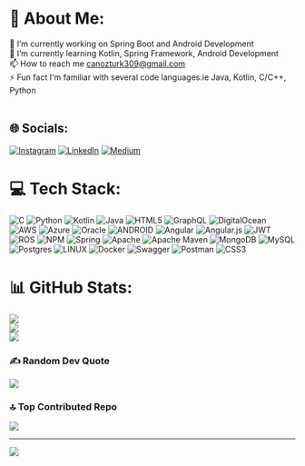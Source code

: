 # 💫 About Me:
🔭 I’m currently working on Spring Boot and Android Development<br>🌱 I’m currently learning Kotlin, Spring Framework, Android Development<br>📫 How to reach me canozturk309@gmail.com<br>⚡ Fun fact I'm familiar with several code languages.ie Java, Kotlin, C/C++, Python<br><br>


## 🌐 Socials:
[![Instagram](https://img.shields.io/badge/Instagram-%23E4405F.svg?logo=Instagram&logoColor=white)](https://instagram.com/nuricanozturk0) [![LinkedIn](https://img.shields.io/badge/LinkedIn-%230077B5.svg?logo=linkedin&logoColor=white)](https://linkedin.com/in/nuricanozturk) [![Medium](https://img.shields.io/badge/Medium-12100E?logo=medium&logoColor=white)](https://medium.com/@nuricanozturk01) 

# 💻 Tech Stack:
![C](https://img.shields.io/badge/c-%2300599C.svg?style=flat&logo=c&logoColor=white) ![Python](https://img.shields.io/badge/python-3670A0?style=flat&logo=python&logoColor=ffdd54) ![Kotlin](https://img.shields.io/badge/kotlin-%230095D5.svg?style=flat&logo=kotlin&logoColor=white) ![Java](https://img.shields.io/badge/java-%23ED8B00.svg?style=flat&logo=java&logoColor=white) ![HTML5](https://img.shields.io/badge/html5-%23E34F26.svg?style=flat&logo=html5&logoColor=white) ![GraphQL](https://img.shields.io/badge/-GraphQL-E10098?style=flat&logo=graphql&logoColor=white) ![DigitalOcean](https://img.shields.io/badge/DigitalOcean-%230167ff.svg?style=flat&logo=digitalOcean&logoColor=white) ![AWS](https://img.shields.io/badge/AWS-%23FF9900.svg?style=flat&logo=amazon-aws&logoColor=white) ![Azure](https://img.shields.io/badge/azure-%230072C6.svg?style=flat&logo=azure-devops&logoColor=white) ![Oracle](https://img.shields.io/badge/Oracle-F80000?style=flat&logo=oracle&logoColor=white) ![ANDROID](https://img.shields.io/badge/android-%2320232a.svg?style=flat&logo=android&logoColor=%a4c639) ![Angular](https://img.shields.io/badge/angular-%23DD0031.svg?style=flat&logo=angular&logoColor=white) ![Angular.js](https://img.shields.io/badge/angular.js-%23E23237.svg?style=flat&logo=angularjs&logoColor=white) ![JWT](https://img.shields.io/badge/JWT-black?style=flat&logo=JSON%20web%20tokens) ![ROS](https://img.shields.io/badge/ros-%230A0FF9.svg?style=flat&logo=ros&logoColor=white) ![NPM](https://img.shields.io/badge/NPM-%23000000.svg?style=flat&logo=npm&logoColor=white) ![Spring](https://img.shields.io/badge/spring-%236DB33F.svg?style=flat&logo=spring&logoColor=white) ![Apache](https://img.shields.io/badge/apache-%23D42029.svg?style=flat&logo=apache&logoColor=white) ![Apache Maven](https://img.shields.io/badge/Apache%20Maven-C71A36?style=flat&logo=Apache%20Maven&logoColor=white) ![MongoDB](https://img.shields.io/badge/MongoDB-%234ea94b.svg?style=flat&logo=mongodb&logoColor=white) ![MySQL](https://img.shields.io/badge/mysql-%2300f.svg?style=flat&logo=mysql&logoColor=white) ![Postgres](https://img.shields.io/badge/postgres-%23316192.svg?style=flat&logo=postgresql&logoColor=white) ![LINUX](https://img.shields.io/badge/Linux-FCC624?style=flat&logo=linux&logoColor=black) ![Docker](https://img.shields.io/badge/docker-%230db7ed.svg?style=flat&logo=docker&logoColor=white) ![Swagger](https://img.shields.io/badge/-Swagger-%23Clojure?style=flat&logo=swagger&logoColor=white) ![Postman](https://img.shields.io/badge/Postman-FF6C37?style=flat&logo=postman&logoColor=white) ![CSS3](https://img.shields.io/badge/css3-%231572B6.svg?style=flat&logo=css3&logoColor=white)
# 📊 GitHub Stats:
![](https://github-readme-stats.vercel.app/api?username=nuricanozturk01&theme=dark&hide_border=true&include_all_commits=false&count_private=true)<br/>
![](https://github-readme-streak-stats.herokuapp.com/?user=nuricanozturk01&theme=dark&hide_border=true)<br/>
![](https://github-readme-stats.vercel.app/api/top-langs/?username=nuricanozturk01&theme=dark&hide_border=true&include_all_commits=false&count_private=true&layout=compact)

### ✍️ Random Dev Quote
![](https://quotes-github-readme.vercel.app/api?type=horizontal&theme=dark)

### 🔝 Top Contributed Repo
![](https://github-contributor-stats.vercel.app/api?username=nuricanozturk01&limit=5&theme=dark&combine_all_yearly_contributions=true)

---
[![](https://visitcount.itsvg.in/api?id=nuricanozturk01&icon=5&color=12)](https://visitcount.itsvg.in)

<!-- Proudly created with GPRM ( https://gprm.itsvg.in ) -->
